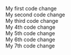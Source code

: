 My first code change<br />
My second code change<br />
My third code change<br />
My 4th code change<br />
My 5th code change<br />
My 6th code change<br />
My 7th code change<br />
